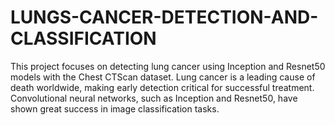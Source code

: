 # LUNGS-CANCER-DETECTION-AND-CLASSIFICATION
This project focuses on detecting lung cancer using Inception and Resnet50 models with the Chest CTScan dataset. Lung cancer is a leading cause of death worldwide, making early detection critical for successful treatment. Convolutional neural networks, such as Inception and Resnet50, have shown great success in image classification tasks.
